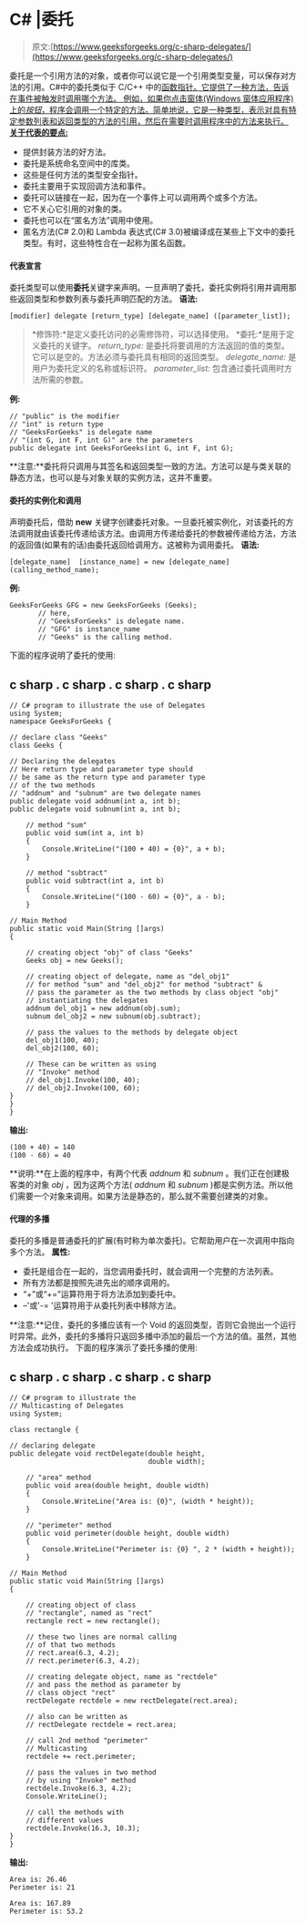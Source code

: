 # C# |委托

> 原文:[https://www.geeksforgeeks.org/c-sharp-delegates/](https://www.geeksforgeeks.org/c-sharp-delegates/)

委托是一个引用方法的对象，或者你可以说它是一个引用类型变量，可以保存对方法的引用。C#中的委托类似于 C/C++ 中的[函数指针。它提供了一种方法，告诉在事件被触发时调用哪个方法。
例如，如果你点击窗体(Windows 窗体应用程序)上的*按钮*，程序会调用一个特定的方法。简单地说，它是一种类型，表示对具有特定参数列表和返回类型的方法的引用，然后在需要时调用程序中的方法来执行。
**关于代表的要点:**](https://www.geeksforgeeks.org/function-pointer-in-c/) 

*   提供封装方法的好方法。
*   委托是系统命名空间中的库类。
*   这些是任何方法的类型安全指针。
*   委托主要用于实现回调方法和事件。
*   委托可以链接在一起，因为在一个事件上可以调用两个或多个方法。
*   它不关心它引用的对象的类。
*   委托也可以在“匿名方法”调用中使用。
*   匿名方法(C# 2.0)和 Lambda 表达式(C# 3.0)被编译成在某些上下文中的委托类型。有时，这些特性合在一起称为匿名函数。

#### 代表宣言

委托类型可以使用**委托**关键字来声明。一旦声明了委托，委托实例将引用并调用那些返回类型和参数列表与委托声明匹配的方法。
**语法:**

```
[modifier] delegate [return_type] [delegate_name] ([parameter_list]);
```

> *修饰符:*是定义委托访问的必需修饰符，可以选择使用。
> *委托:*是用于定义委托的关键字。
> *return_type:* 是委托将要调用的方法返回的值的类型。它可以是空的。方法必须与委托具有相同的返回类型。
> *delegate_name:* 是用户为委托定义的名称或标识符。
> *parameter_list:* 包含通过委托调用时方法所需的参数。

**例:**

```
// "public" is the modifier
// "int" is return type
// "GeeksForGeeks" is delegate name
// "(int G, int F, int G)" are the parameters
public delegate int GeeksForGeeks(int G, int F, int G);
```

**注意:**委托将只调用与其签名和返回类型一致的方法。方法可以是与类关联的静态方法，也可以是与对象关联的实例方法，这并不重要。

#### 委托的实例化和调用

声明委托后，借助 **new** 关键字创建委托对象。一旦委托被实例化，对该委托的方法调用就由该委托传递给该方法。由调用方传递给委托的参数被传递给方法，方法的返回值(如果有的话)由委托返回给调用方。这被称为调用委托。
**语法:**

```
[delegate_name]  [instance_name] = new [delegate_name](calling_method_name);
```

**例:**

```
GeeksForGeeks GFG = new GeeksForGeeks (Geeks);
       // here,
       // "GeeksForGeeks" is delegate name. 
       // "GFG" is instance_name
       // "Geeks" is the calling method.
```

下面的程序说明了委托的使用:

## c sharp . c sharp . c sharp . c sharp

```
// C# program to illustrate the use of Delegates
using System;
namespace GeeksForGeeks {

// declare class "Geeks"
class Geeks {

// Declaring the delegates
// Here return type and parameter type should
// be same as the return type and parameter type
// of the two methods
// "addnum" and "subnum" are two delegate names
public delegate void addnum(int a, int b);
public delegate void subnum(int a, int b);

    // method "sum"
    public void sum(int a, int b)
    {
        Console.WriteLine("(100 + 40) = {0}", a + b);
    }

    // method "subtract"
    public void subtract(int a, int b)
    {
        Console.WriteLine("(100 - 60) = {0}", a - b);
    }

// Main Method
public static void Main(String []args)
{

    // creating object "obj" of class "Geeks"
    Geeks obj = new Geeks();

    // creating object of delegate, name as "del_obj1"
    // for method "sum" and "del_obj2" for method "subtract" &
    // pass the parameter as the two methods by class object "obj"
    // instantiating the delegates
    addnum del_obj1 = new addnum(obj.sum);
    subnum del_obj2 = new subnum(obj.subtract);

    // pass the values to the methods by delegate object
    del_obj1(100, 40);
    del_obj2(100, 60);

    // These can be written as using
    // "Invoke" method
    // del_obj1.Invoke(100, 40);
    // del_obj2.Invoke(100, 60);
}
}
}
```

**输出:**

```
(100 + 40) = 140
(100 - 60) = 40
```

**说明:**在上面的程序中，有两个代表 *addnum* 和 *subnum* 。我们正在创建极客类的对象 *obj* ，因为这两个方法( *addnum* 和 *subnum* )都是实例方法。所以他们需要一个对象来调用。如果方法是静态的，那么就不需要创建类的对象。

#### 代理的多播

委托的多播是普通委托的扩展(有时称为单次委托)。它帮助用户在一次调用中指向多个方法。
**属性:**

*   委托是组合在一起的，当您调用委托时，就会调用一个完整的方法列表。
*   所有方法都是按照先进先出的顺序调用的。
*   “+”或“+=”运算符用于将方法添加到委托中。
*   –'或'-= '运算符用于从委托列表中移除方法。

**注意:**记住，委托的多播应该有一个 Void 的返回类型，否则它会抛出一个运行时异常。此外，委托的多播将只返回多播中添加的最后一个方法的值。虽然，其他方法会成功执行。
下面的程序演示了委托多播的使用:

## c sharp . c sharp . c sharp . c sharp

```
// C# program to illustrate the
// Multicasting of Delegates
using System;

class rectangle {

// declaring delegate
public delegate void rectDelegate(double height,
                                  double width);

    // "area" method
    public void area(double height, double width)
    {
        Console.WriteLine("Area is: {0}", (width * height));
    }

    // "perimeter" method
    public void perimeter(double height, double width)
    {
        Console.WriteLine("Perimeter is: {0} ", 2 * (width + height));
    }

// Main Method
public static void Main(String []args)
{

    // creating object of class
    // "rectangle", named as "rect"
    rectangle rect = new rectangle();

    // these two lines are normal calling
    // of that two methods
    // rect.area(6.3, 4.2);
    // rect.perimeter(6.3, 4.2);

    // creating delegate object, name as "rectdele"
    // and pass the method as parameter by
    // class object "rect"
    rectDelegate rectdele = new rectDelegate(rect.area);

    // also can be written as
    // rectDelegate rectdele = rect.area;

    // call 2nd method "perimeter"
    // Multicasting
    rectdele += rect.perimeter;

    // pass the values in two method
    // by using "Invoke" method
    rectdele.Invoke(6.3, 4.2);
    Console.WriteLine();

    // call the methods with
    // different values
    rectdele.Invoke(16.3, 10.3);
}
}
```

**输出:**

```
Area is: 26.46
Perimeter is: 21 

Area is: 167.89
Perimeter is: 53.2 
```